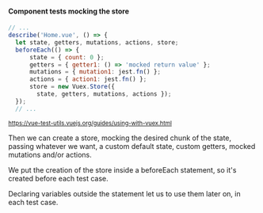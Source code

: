 #### Component tests mocking the store

```js
// ...
describe('Home.vue', () => {
  let state, getters, mutations, actions, store;
  beforeEach(() => {
      state = { count: 0 };
      getters = { getter1: () => 'mocked return value' };
      mutations = { mutation1: jest.fn() };
      actions = { action1: jest.fn() };
      store = new Vuex.Store({
        state, getters, mutations, actions });
  });
  // ...
```

<small>https://vue-test-utils.vuejs.org/guides/using-with-vuex.html</small>


<aside class="notes">
Then we can create a store, mocking the desired chunk of the state,
passing whatever we want, a custom default state, custom getters,
mocked mutations and/or actions.

We put the creation of the store inside a beforeEach statement, so it's created
before each test case.

Declaring variables outside the statement let us to use them later on, in each test case.
</aside>

